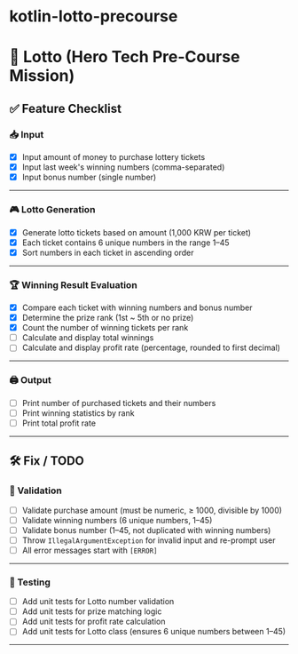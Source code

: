 # kotlin-lotto-precourse

# 🎯 Lotto (Hero Tech Pre-Course Mission)

## ✅ Feature Checklist

### 📥 Input

- [x] Input amount of money to purchase lottery tickets
- [x] Input last week's winning numbers (comma-separated)
- [x] Input bonus number (single number)

---

### 🎮 Lotto Generation

- [x] Generate lotto tickets based on amount (1,000 KRW per ticket)
- [x] Each ticket contains 6 unique numbers in the range 1–45
- [x] Sort numbers in each ticket in ascending order

---

### 🏆 Winning Result Evaluation

- [x] Compare each ticket with winning numbers and bonus number
- [x] Determine the prize rank (1st ~ 5th or no prize)
- [x] Count the number of winning tickets per rank
- [ ] Calculate and display total winnings
- [ ] Calculate and display profit rate (percentage, rounded to first decimal)

---

### 🖨 Output

- [ ] Print number of purchased tickets and their numbers
- [ ] Print winning statistics by rank
- [ ] Print total profit rate

---

## 🛠 Fix / TODO

### 🚫 Validation

- [ ] Validate purchase amount (must be numeric, ≥ 1000, divisible by 1000)
- [ ] Validate winning numbers (6 unique numbers, 1–45)
- [ ] Validate bonus number (1–45, not duplicated with winning numbers)
- [ ] Throw `IllegalArgumentException` for invalid input and re-prompt user
- [ ] All error messages start with `[ERROR]`

---

### 🧪 Testing

- [ ] Add unit tests for Lotto number validation
- [ ] Add unit tests for prize matching logic
- [ ] Add unit tests for profit rate calculation
- [ ] Add unit tests for Lotto class (ensures 6 unique numbers between 1–45)

---